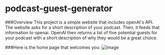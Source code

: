 # podcast-guest-generator
###Overview
This project is a simple website that includes openAI's API. The website asks for a short description of your podcast. Then, it feeds that information to openai. OpenAI then returns a list of five potential guests for your podcast with a short description of why they would be a great choice.

###Here is the home page that welcomes you:
![image](https://github.com/user-attachments/assets/bee982a4-f3df-48e3-82f2-8303de5f174d)
